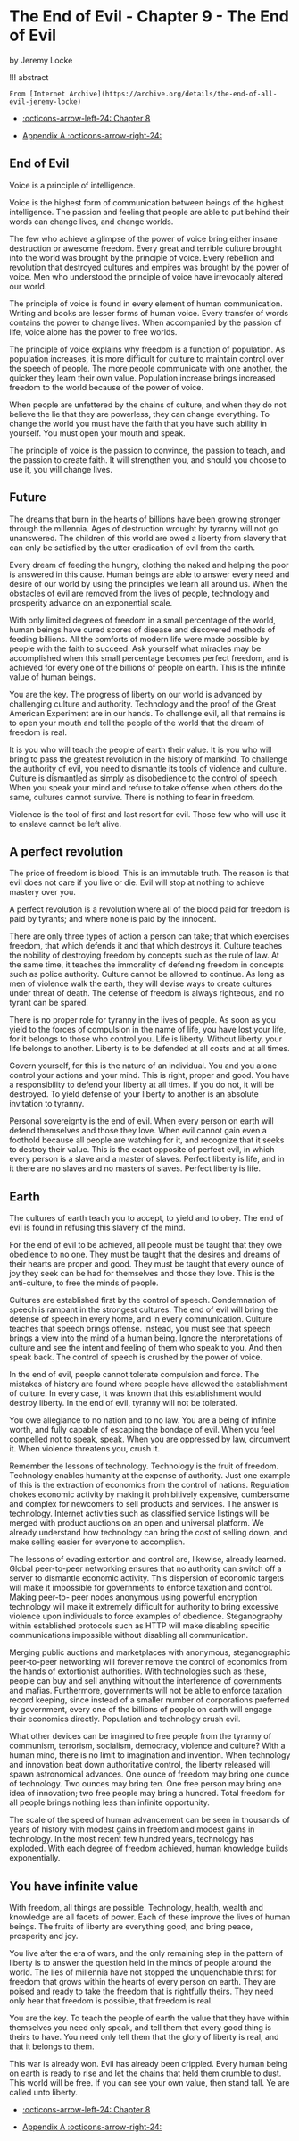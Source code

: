 # The End of Evil - Chapter 9 - The End of Evil

by Jeremy Locke

!!! abstract

    From [Internet Archive](https://archive.org/details/the-end-of-all-evil-jeremy-locke)

<div class="grid cards" markdown>

- [:octicons-arrow-left-24: Chapter 8](./Chapter_8.md)

- [Appendix A :octicons-arrow-right-24:](./Appendix_A.md)

</div>

## End of Evil

Voice is a principle of intelligence.

Voice is the highest form of communication between beings of the highest intelligence. The passion and feeling that people are able to put behind their words can change lives, and change worlds.

The few who achieve a glimpse of the power of voice bring either insane destruction or awesome freedom. Every great and terrible culture brought into the world was brought by the principle of voice. Every rebellion and revolution that destroyed cultures and empires was brought by the power of voice. Men who understood the principle of voice have irrevocably altered our world.

The principle of voice is found in every element of human communication. Writing and books are lesser forms of human voice. Every transfer of words contains the power to change lives. When accompanied by the passion of life, voice alone has the power to free worlds.

The principle of voice explains why freedom is a function of population. As population increases, it is more difficult for culture to maintain control over the speech of people. The more people communicate with one another, the quicker they learn their own value. Population increase brings increased freedom to the world because of the power of voice.

When people are unfettered by the chains of culture, and when they do not believe the lie that they are powerless, they can change everything. To change the world you must have the faith that you have such ability in yourself. You must open your mouth and speak.

The principle of voice is the passion to convince, the passion to teach, and the passion to create faith. It will strengthen you, and should you choose to use it, you will change lives.

## Future

The dreams that burn in the hearts of billions have been growing stronger through the millennia. Ages of destruction wrought by tyranny will not go unanswered. The children of this world are owed a liberty from slavery that can only be satisfied by the utter eradication of evil from the earth.

Every dream of feeding the hungry, clothing the naked and helping the poor is answered in this cause. Human beings are able to answer every need and desire of our world by using the principles we learn all around us. When the obstacles of evil are removed from the lives of people, technology and prosperity advance on an exponential scale.

With only limited degrees of freedom in a small percentage of the world, human beings have cured scores of disease and discovered methods of feeding billions. All the comforts of modern life were made possible by people with the faith to succeed. Ask yourself what miracles may be accomplished when this small percentage becomes perfect freedom, and is achieved for every one of the billions of people on earth. This is the infinite value of human beings.

You are the key. The progress of liberty on our world is advanced by challenging culture and authority. Technology and the proof of the Great American Experiment are in our hands. To challenge evil, all that remains is to open your mouth and tell the people of the world that the dream of freedom is real.

It is you who will teach the people of earth their value. It is you who will bring to pass the greatest revolution in the history of mankind. To challenge the authority of evil, you need to dismantle its tools of violence and culture. Culture is dismantled as simply as disobedience to the control of speech. When you speak your mind and refuse to take offense when others do the same, cultures cannot survive. There is nothing to fear in freedom.

Violence is the tool of first and last resort for evil. Those few who will use it to enslave cannot be left alive.

## A perfect revolution

The price of freedom is blood. This is an immutable truth. The reason is that evil does not care if you live or die. Evil will stop at nothing to achieve mastery over you.

A perfect revolution is a revolution where all of the blood paid for freedom is paid by tyrants; and where none is paid by the innocent.

There are only three types of action a person can take; that which exercises freedom, that which defends it and that which destroys it. Culture teaches the nobility of destroying freedom by concepts such as the rule of law. At the same time, it teaches the immorality of defending freedom in concepts such as police authority. Culture cannot be allowed to continue. As long as men of violence walk the earth, they will devise ways to create cultures under threat of death. The defense of freedom is always righteous, and no tyrant can be spared.

There is no proper role for tyranny in the lives of people. As soon as you yield to the forces of compulsion in the name of life, you have lost your life, for it belongs to those who control you. Life is liberty. Without liberty, your life belongs to another. Liberty is to be defended at all costs and at all times.

Govern yourself, for this is the nature of an individual. You and you alone control your actions and your mind. This is right, proper and good. You have a responsibility to defend your liberty at all times. If you do not, it will be destroyed. To yield defense of your liberty to another is an absolute invitation to tyranny.

Personal sovereignty is the end of evil. When every person on earth will defend themselves and those they love. When evil cannot gain even a foothold because all people are watching for it, and recognize that it seeks to destroy their value. This is the exact opposite of perfect evil, in which every person is a slave and a master of slaves. Perfect liberty is life, and in it there are no slaves and no masters of slaves. Perfect liberty is life.

## Earth

The cultures of earth teach you to accept, to yield and to obey. The end of evil is found in refusing this slavery of the mind.

For the end of evil to be achieved, all people must be taught that they owe obedience to no one. They must be taught that the desires and dreams of their hearts are proper and good. They must be taught that every ounce of joy they seek can be had for themselves and those they love. This is the anti-culture, to free the minds of people.

Cultures are established first by the control of speech. Condemnation of speech is rampant in the strongest cultures. The end of evil will bring the defense of speech in every home, and in every communication. Culture teaches that speech brings offense. Instead, you must see that speech brings a view into the mind of a human being. Ignore the interpretations of culture and see the intent and feeling of them who speak to you. And then speak back. The control of speech is crushed by the power of voice.

In the end of evil, people cannot tolerate compulsion and force. The mistakes of history are found where people have allowed the establishment of culture. In every case, it was known that this establishment would destroy liberty. In the end of evil, tyranny will not be tolerated.

You owe allegiance to no nation and to no law. You are a being of infinite worth, and fully capable of escaping the bondage of evil. When you feel compelled not to speak, speak. When you are oppressed by law, circumvent it. When violence threatens you, crush it.

Remember the lessons of technology. Technology is the fruit of freedom. Technology enables humanity at the expense of authority. Just one example of this is the extraction of economics from the control of nations. Regulation chokes economic activity by making it prohibitively expensive, cumbersome and complex for newcomers to sell products and services. The answer is technology. Internet activities such as classified service listings will be merged with product auctions on an open and universal platform. We already understand how technology can bring the cost of selling down, and make selling easier for everyone to accomplish.

The lessons of evading extortion and control are, likewise, already learned. Global peer-to-peer networking ensures that no authority can switch off a server to dismantle economic activity. This dispersion of economic targets will make it impossible for governments to enforce taxation and control. Making peer-to- peer nodes anonymous using powerful encryption technology will make it extremely difficult for authority to bring excessive violence upon individuals to force examples of obedience. Steganography within established protocols such as HTTP will make disabling specific communications impossible without disabling all communication.

Merging public auctions and marketplaces with anonymous, steganographic peer-to-peer networking will forever remove the control of economics from the hands of extortionist authorities. With technologies such as these, people can buy and sell anything without the interference of governments and mafias. Furthermore, governments will not be able to enforce taxation record keeping, since instead of a smaller number of corporations preferred by government, every one of the billions of people on earth will engage their economics directly. Population and technology crush evil.

What other devices can be imagined to free people from the tyranny of communism, terrorism, socialism, democracy, violence and culture? With a human mind, there is no limit to imagination and invention. When technology and innovation beat down authoritative control, the liberty released will spawn astronomical advances. One ounce of freedom may bring one ounce of technology. Two ounces may bring ten. One free person may bring one idea of innovation; two free people may bring a hundred. Total freedom for all people brings nothing less than infinite opportunity.

The scale of the speed of human advancement can be seen in thousands of years of history with modest gains in freedom and modest gains in technology. In the most recent few hundred years, technology has exploded. With each degree of freedom achieved, human knowledge builds exponentially.

## You have infinite value

With freedom, all things are possible. Technology, health, wealth and knowledge are all facets of power. Each of these improve the lives of human beings. The fruits of liberty are everything good; and bring peace, prosperity and joy.

You live after the era of wars, and the only remaining step in the pattern of liberty is to answer the question held in the minds of people around the world. The lies of millennia have not stopped the unquenchable thirst for freedom that grows within the hearts of every person on earth. They are poised and ready to take the freedom that is rightfully theirs. They need only hear that freedom is possible, that freedom is real.

You are the key. To teach the people of earth the value that they have within themselves you need only speak, and tell them that every good thing is theirs to have. You need only tell them that the glory of liberty is real, and that it belongs to them.

This war is already won. Evil has already been crippled. Every human being on earth is ready to rise and let the chains that held them crumble to dust. This world will be free. If you can see your own value, then stand tall. Ye are called unto liberty.

<div class="grid cards" markdown>

- [:octicons-arrow-left-24: Chapter 8](./Chapter_8.md)

- [Appendix A :octicons-arrow-right-24:](./Appendix_A.md)

</div>
